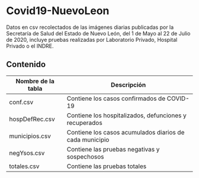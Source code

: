 # Covid19-NuevoLeon
Datos en csv recolectados de las imágenes diarias publicadas por la Secretaría de Salud del Estado de Nuevo León, del 1 de Mayo al 22 de Julio de 2020, incluye pruebas realizadas por Laboratorio Privado, Hospital Privado o el INDRE.

## Contenido
| Nombre de la tabla | Descripción                                             |
|--------------------|---------------------------------------------------------|
| conf.csv           | Contiene los casos confirmados de COVID-19              |
| hospDefRec.csv     | Contiene los hospitalizados, defunciones y recuperados  |
| municipios.csv     | Contiene los casos acumulados diarios de cada municipio |
| negYsos.csv        | Contiene las pruebas negativas y sospechosos            |
| totales.csv        | Contiene las pruebas totales                            |

